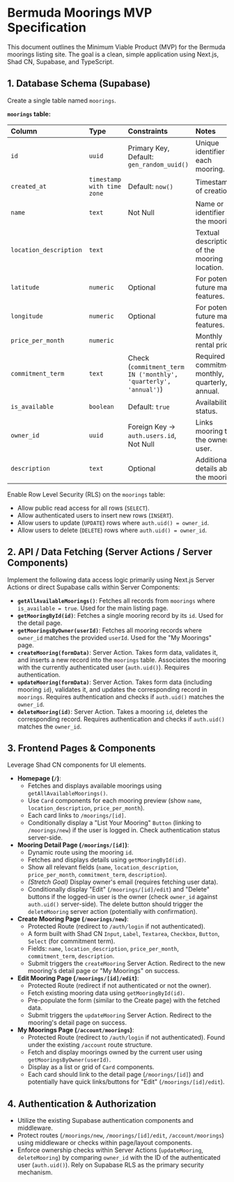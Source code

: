 # Bermuda Moorings MVP Specification

This document outlines the Minimum Viable Product (MVP) for the Bermuda moorings listing site. The goal is a clean, simple application using Next.js, Shad CN, Supabase, and TypeScript.

## 1. Database Schema (Supabase)

Create a single table named `moorings`.

**`moorings` table:**

| Column                 | Type                       | Constraints                                                     | Notes                                               |
| :--------------------- | :------------------------- | :-------------------------------------------------------------- | :-------------------------------------------------- |
| `id`                   | `uuid`                     | Primary Key, Default: `gen_random_uuid()`                       | Unique identifier for each mooring.                 |
| `created_at`           | `timestamp with time zone` | Default: `now()`                                                | Timestamp of creation.                              |
| `name`                 | `text`                     | Not Null                                                        | Name or identifier of the mooring.                  |
| `location_description` | `text`                     |                                                                 | Textual description of the mooring location.        |
| `latitude`             | `numeric`                  | Optional                                                        | For potential future map features.                  |
| `longitude`            | `numeric`                  | Optional                                                        | For potential future map features.                  |
| `price_per_month`      | `numeric`                  |                                                                 | Monthly rental price.                               |
| `commitment_term`      | `text`                     | Check (`commitment_term IN ('monthly', 'quarterly', 'annual')`) | Required commitment: monthly, quarterly, or annual. |
| `is_available`         | `boolean`                  | Default: `true`                                                 | Availability status.                                |
| `owner_id`             | `uuid`                     | Foreign Key -> `auth.users.id`, Not Null                        | Links mooring to the owner user.                    |
| `description`          | `text`                     | Optional                                                        | Additional details about the mooring.               |

Enable Row Level Security (RLS) on the `moorings` table:

- Allow public read access for all rows (`SELECT`).
- Allow authenticated users to insert new rows (`INSERT`).
- Allow users to update (`UPDATE`) rows where `auth.uid() = owner_id`.
- Allow users to delete (`DELETE`) rows where `auth.uid() = owner_id`.

## 2. API / Data Fetching (Server Actions / Server Components)

Implement the following data access logic primarily using Next.js Server Actions or direct Supabase calls within Server Components:

- **`getAllAvailableMoorings()`**: Fetches all records from `moorings` where `is_available = true`. Used for the main listing page.
- **`getMooringById(id)`**: Fetches a single mooring record by its `id`. Used for the detail page.
- **`getMooringsByOwner(userId)`**: Fetches all mooring records where `owner_id` matches the provided `userId`. Used for the "My Moorings" page.
- **`createMooring(formData)`**: Server Action. Takes form data, validates it, and inserts a new record into the `moorings` table. Associates the mooring with the currently authenticated user (`auth.uid()`). Requires authentication.
- **`updateMooring(formData)`**: Server Action. Takes form data (including mooring `id`), validates it, and updates the corresponding record in `moorings`. Requires authentication and checks if `auth.uid()` matches the `owner_id`.
- **`deleteMooring(id)`**: Server Action. Takes a mooring `id`, deletes the corresponding record. Requires authentication and checks if `auth.uid()` matches the `owner_id`.

## 3. Frontend Pages & Components

Leverage Shad CN components for UI elements.

- **Homepage (`/`)**:
  - Fetches and displays available moorings using `getAllAvailableMoorings()`.
  - Use `Card` components for each mooring preview (show `name`, `location_description`, `price_per_month`).
  - Each card links to `/moorings/[id]`.
  - Conditionally display a "List Your Mooring" `Button` (linking to `/moorings/new`) if the user is logged in. Check authentication status server-side.
- **Mooring Detail Page (`/moorings/[id]`)**:
  - Dynamic route using the mooring `id`.
  - Fetches and displays details using `getMooringById(id)`.
  - Show all relevant fields (`name`, `location_description`, `price_per_month`, `commitment_term`, `description`).
  * _(Stretch Goal)_ Display owner's email (requires fetching user data).
  - Conditionally display "Edit" (`/moorings/[id]/edit`) and "Delete" buttons if the logged-in user is the owner (check `owner_id` against `auth.uid()` server-side). The delete button should trigger the `deleteMooring` server action (potentially with confirmation).
- **Create Mooring Page (`/moorings/new`)**:
  - Protected Route (redirect to `/auth/login` if not authenticated).
  - A form built with Shad CN `Input`, `Label`, `Textarea`, `Checkbox`, `Button`, `Select` (for commitment term).
  - Fields: `name`, `location_description`, `price_per_month`, `commitment_term`, `description`.
  - Submit triggers the `createMooring` Server Action. Redirect to the new mooring's detail page or "My Moorings" on success.
- **Edit Mooring Page (`/moorings/[id]/edit`)**:
  - Protected Route (redirect if not authenticated or not the owner).
  - Fetch existing mooring data using `getMooringById(id)`.
  - Pre-populate the form (similar to the Create page) with the fetched data.
  - Submit triggers the `updateMooring` Server Action. Redirect to the mooring's detail page on success.
- **My Moorings Page (`/account/moorings`)**:
  - Protected Route (redirect to `/auth/login` if not authenticated). Found under the existing `/account` route structure.
  - Fetch and display moorings owned by the current user using `getMooringsByOwner(userId)`.
  - Display as a list or grid of `Card` components.
  - Each card should link to the detail page (`/moorings/[id]`) and potentially have quick links/buttons for "Edit" (`/moorings/[id]/edit`).

## 4. Authentication & Authorization

- Utilize the existing Supabase authentication components and middleware.
- Protect routes (`/moorings/new`, `/moorings/[id]/edit`, `/account/moorings`) using middleware or checks within page/layout components.
- Enforce ownership checks within Server Actions (`updateMooring`, `deleteMooring`) by comparing `owner_id` with the ID of the authenticated user (`auth.uid()`). Rely on Supabase RLS as the primary security mechanism.

